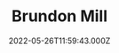 ---
date: 2022-05-26T11:59:43.000Z
title: Brundon Mill
latitude: 52.04660363060695
longitude: 0.7193230293667174
category: checkin
---